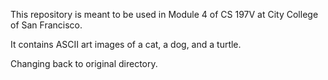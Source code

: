 This repository is meant to be used in Module 4 of CS 197V at City College of San Francisco.

It contains ASCII art images of a cat, a dog, and a turtle.

Changing back to original directory.
